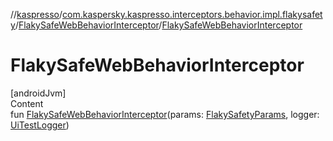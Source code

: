 //[kaspresso](../../index.md)/[com.kaspersky.kaspresso.interceptors.behavior.impl.flakysafety](../index.md)/[FlakySafeWebBehaviorInterceptor](index.md)/[FlakySafeWebBehaviorInterceptor](-flaky-safe-web-behavior-interceptor.md)



# FlakySafeWebBehaviorInterceptor  
[androidJvm]  
Content  
fun [FlakySafeWebBehaviorInterceptor](-flaky-safe-web-behavior-interceptor.md)(params: [FlakySafetyParams](../../com.kaspersky.kaspresso.params/-flaky-safety-params/index.md), logger: [UiTestLogger](../../com.kaspersky.kaspresso.logger/-ui-test-logger/index.md))  




